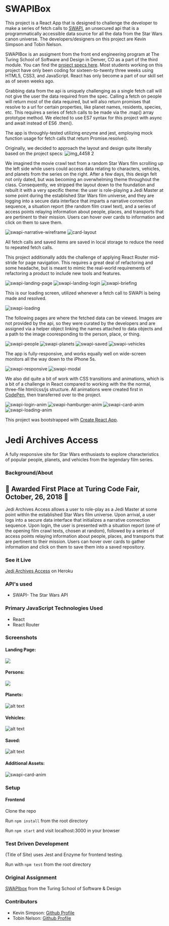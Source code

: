 # SWAPIBox

This project is a React App that is designed to challenge the developer to make a series of fetch calls to [SWAPI](https://swapi.co/), an unsecured api that is a programmatically accessible data source for all the data from the Star Wars canon universe. The developers/designers on this project are Kevin Simpson and Tobin Nelson.

SWAPIBox is an assigment from the front end engineering program at The Turing School of Software and Design in Denver, CO as a part of the third module. You can find the [project specs here](http://frontend.turing.io/projects/swapi-box.html). Most students working on this project have only been coding for sixteen-to-twenty three weeks using HTML5, CSS3, and JavaScript. React has only become a part of our skill set as of seven weeks ago.

Grabbing data from the api is uniquely challenging as a single fetch call will not give the user the data required from the spec. Calling a fetch on people will return most of the data required, but will also return promises that resolve to a url for certain properties, like planet names, residents, species, etc. This requires a series of fetch calls to be made via the .map() array prototype method. We elected to use ES7 syntax for this project with async and await instead of ES6 .then().

The app is throughly-tested utilizing enzyme and jest, employing mock function usage for fetch calls that return Promise.resolve(). 

Originally, we decided to approach the layout and design quite literally based on the project specs:
![img_4458 2](https://user-images.githubusercontent.com/29719272/46633198-3723ba80-cb0a-11e8-81b4-fd97f8abd265.jpg)

We imagined the movie crawl text from a random Star Wars film scrolling up the left side while users could access data relating to characters, vehicles, and planets from the series on the right. After a few days, this design felt not only dated, but was becoming an overwhelming theme throughout the class. Consequently, we stripped the layout down to the foundation and rebuilt it with a very specific theme: the user is role-playing a Jedi Master at some point during the established Star Wars film universe, and they are logging into a secure data interface that imparts a narrative connection sequence, a situation report (the random film crawl text), and a series of access points relaying information about people, places, and transports that are pertinent to their mission. Users can hover over cards to information and click on them to save them.

![swapi-narrative-wireframe](https://user-images.githubusercontent.com/29719272/47261186-1ef75800-d487-11e8-99f9-2d67bcb727c4.jpg)
![card-layout](https://user-images.githubusercontent.com/29719272/47261200-52d27d80-d487-11e8-9955-467a30e501ff.jpg)

All fetch calls and saved items are saved in local storage to reduce the need to repeated fetch calls.

This project additionally adds the challenge of applying React Router mid-stride for page navigation. This requires a great deal of refactoring and some headache, but is meant to mimic the real-world requirements of refactoring a product to include new tools and features.

![swapi-landing-page](https://user-images.githubusercontent.com/29719272/47258697-1b9aa700-d45c-11e8-9fbd-86580efa70e0.png)
![swapi-landing-login](https://user-images.githubusercontent.com/29719272/47258696-1b9aa700-d45c-11e8-8292-92c01e16f88d.png)
![swapi-briefing](https://user-images.githubusercontent.com/29719272/47258695-1b021080-d45c-11e8-8959-4a85bafdecda.png)

This is our loading screen, utilized whenever a fetch call to SWAPI is being made and resolved.

![swapi-loading](https://user-images.githubusercontent.com/29719272/47258698-1b9aa700-d45c-11e8-962d-ea500ab49cf1.png)

The following pages are where the fetched data can be viewed. Images are not provided by the api, so they were curated by the developers and are assigned via a helper object linking the names attached to data objects and a path to the image cooresponding to the person, place, or thing.

![swapi-people](https://user-images.githubusercontent.com/29719272/47258700-1b9aa700-d45c-11e8-8a92-44fbdfdc6c33.png)
![swapi-planets](https://user-images.githubusercontent.com/29719272/47258701-1b9aa700-d45c-11e8-8162-ba15fefe5cf4.png)
![swapi-saved](https://user-images.githubusercontent.com/29719272/47258703-1b9aa700-d45c-11e8-9661-2fa6f0565a84.png)
![swapi-vehicles](https://user-images.githubusercontent.com/29719272/47258704-1c333d80-d45c-11e8-85df-c34f5fa9e049.png)

The app is fully-responsive, and works equally well on wide-screen monitors all the way down to the iPhone 5s.

![swapi-responsive](https://user-images.githubusercontent.com/29719272/47258702-1b9aa700-d45c-11e8-8f29-40a8ead09ed7.png)
![swapi-modal](https://user-images.githubusercontent.com/29719272/47258699-1b9aa700-d45c-11e8-9dc8-39fb5f755f91.png)

We also did quite a bit of work with CSS transitions and animations, which is a bit of a challenge in React compared to working with the the normal, three-file html/css/js structure. All animations were created first in [CodePen](https://codepen.io/relasine/), then transferred over to the project.

![swapi-login-anim](https://media.giphy.com/media/5aY9I09OezXJ3Zr3Mi/giphy.gif)
![swapi-hamburger-anim](https://media.giphy.com/media/69lXqzxorVjBgWRixa/giphy.gif)
![swapi-card-anim](https://media.giphy.com/media/2wTcmj7e7flvdbOqct/giphy.gif)
![swapi-loading-anim](https://media.giphy.com/media/WvircmmZwI7zpzULEg/giphy.gif)

This project was bootstrapped with [Create React App](https://github.com/facebook/create-react-app).



# Jedi Archives Access

A fully responsive site for Star Wars enthusiasts to explore characteristics of popular people, planets, and vehicles from the legendary film series.

### Background/About 
## 🎉 Awarded First Place at Turing Code Fair, October, 26, 2018 🎉

Jedi Archives Access allows a user to role-play as a Jedi Master at some point within the established Star Wars film universe. Upon arrival, a user logs into a secure data interface that initializes a narrative connection sequence. Upon login, the user is presented with a situation report (one of the opening film crawl texts, chosen at random), followed by a series of access points relaying information about people, places, and transports that are pertinent to their mission. Users can hover over cards to gather information and click on them to save them into a saved repository.

### See it Live

[Jedi Archives Access](https://www.example.com) on Heroku

### API's used

* SWAPI- The Star Wars API

### Primary JavaScript Technologies Used

* React
* React Router

### Screenshots

#### Landing Page:

![](image.jpg)

#### Persons:

<img src='Readme/People.png' >

#### Planets:

![alt text](Readme/People.png)

#### Vehicles:

![alt text](image.jpg)

#### Saved:

![alt text](image.jpg)

#### Additional Assets:

![swapi-card-anim](https://media.giphy.com/media/2wTcmj7e7flvdbOqct/giphy.gif)

### Setup
#### Frontend

Clone the repo

Run ```npm install``` from the root directory

Run ```npm start``` and visit localhost:3000 in your browser


### Test Driven Development

(Title of Site) uses Jest and Enzyme for frontend testing.

Run with ```npm test``` from the root directory

### Original Assignment

[SWAPIbox](http://frontend.turing.io/projects/swapi-box.html) from the Turing School of Software & Design

### Contributors

* Kevin Simpson: [Github Profile](https://github.com/relasine)
* Tobin Nelson: [Github Profile](https://github.com/Tobin-jn)


